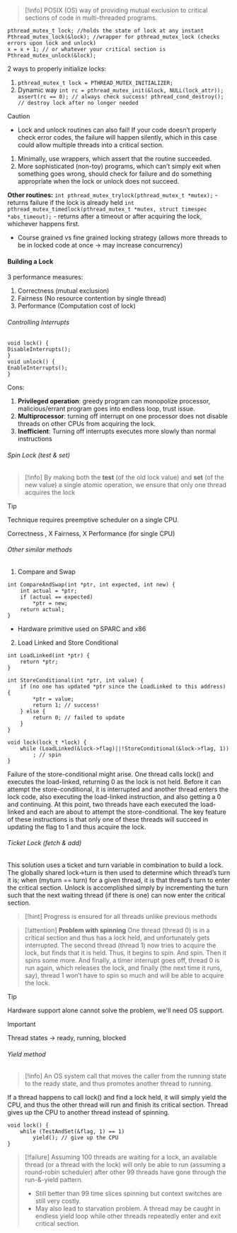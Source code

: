 > [!info] 
> POSIX (OS) way of providing mutual exclusion to critical sections of code in multi-threaded programs.


```
pthread_mutex_t lock; //holds the state of lock at any instant
Pthread_mutex_lock(&lock); //wrapper for pthread_mutex_lock (checks errors upon lock and unlock)
x = x + 1; // or whatever your critical section is
Pthread_mutex_unlock(&lock);
```

2 ways to properly initialize locks:
1. `pthread_mutex_t lock = PTHREAD_MUTEX_INITIALIZER;`
2. Dynamic way ```int rc = pthread_mutex_init(&lock, NULL(lock_attr));
	assert(rc == 0); // always check success!
	pthread_cond_destroy(); // destroy lock after no longer needed```

> [!caution] 
> - Lock and unlock routines can also fail! If your code doesn’t properly check error codes, the failure will happen silently, which in this case could allow multiple threads into a critical section.
> 1. Minimally, use wrappers, which assert that the routine succeeded.
> 2. More sophisticated (non-toy) programs, which can’t simply exit when something goes wrong, should check for failure and do something appropriate when the lock or unlock does not succeed.

**Other routines:**
`int pthread_mutex_trylock(pthread_mutex_t *mutex);` - returns failure if the lock is already held
`int pthread_mutex_timedlock(pthread_mutex_t *mutex, struct timespec *abs_timeout);`
	- returns after a timeout or after acquiring the lock, whichever happens first.

- Course grained vs fine grained locking strategy (allows more threads to be in locked code at once -> may increase concurrency)


#### Building a Lock

3 performance measures:
1. Correctness (mutual exclusion)
2. Fairness (No resource contention by single thread)
3. Performance (Computation cost of lock)

###### Controlling Interrupts
```
void lock() {
DisableInterrupts();
}
void unlock() {
EnableInterrupts();
}
```

Cons:
1. **Privileged operation**: greedy program can monopolize processor, malicious/errant program goes into endless loop, trust issue.
2. **Multiprocessor**: turning off interrupt on one processor does not disable threads on other CPUs from acquiring the lock.
3. **Inefficient**: Turning off interrupts executes more slowly than normal instructions

###### Spin Lock (test & set)
> [!info] 
> By making both the **test** (of the old lock value) and **set** (of the new value) a single atomic operation, we ensure that only one thread acquires the lock

> [!tip] 
> Technique requires preemptive scheduler on a single CPU.
> 

Correctness , X Fairness, X Performance (for single CPU)

###### Other similar methods
1. Compare and Swap
```
int CompareAndSwap(int *ptr, int expected, int new) {
	int actual = *ptr;
	if (actual == expected)
		*ptr = new;
	return actual;
}
```

- Hardware primitive used on SPARC and x86

2. Load Linked and Store Conditional
```
int LoadLinked(int *ptr) {
	return *ptr;
}

int StoreConditional(int *ptr, int value) {
	if (no one has updated *ptr since the LoadLinked to this address) {
		*ptr = value;
		return 1; // success!
	} else {
		return 0; // failed to update
	}
}
```

```
void lock(lock_t *lock) {
	while (LoadLinked(&lock->flag)||!StoreConditional(&lock->flag, 1))
		; // spin
}
```

Failure of the store-conditional might arise. One thread calls lock() and executes the load-linked, returning 0 as the lock is not held. Before it can attempt the store-conditional, it is interrupted and another thread enters the lock code, also executing the load-linked instruction, and also getting a 0 and continuing. At this point, two threads have each executed the load-linked and each are about to attempt the store-conditional.
The key feature of these instructions is that only one of these threads will succeed in updating the flag to 1 and thus acquire the lock.

###### Ticket Lock (fetch & add)
This solution uses a ticket and turn variable in combination to build a lock. The globally shared lock->turn is then used to determine
which thread’s turn it is; when (myturn == turn) for a given thread, it is that thread’s turn to enter the critical section. Unlock is accomplished
simply by incrementing the turn such that the next waiting thread (if
there is one) can now enter the critical section.

> [!hint] 
> Progress is ensured for all threads unlike previous methods 

> [!attention] 
> **Problem with spinning** 
> One thread (thread 0) is in a critical section and thus has a lock held, and unfortunately gets interrupted. The second thread (thread 1) now tries to acquire the lock, but finds that it is held. Thus, it begins to spin. And spin. Then it spins some more. And finally, a timer interrupt goes off, thread 0 is run again, which releases the lock, and finally (the next time it runs, say), thread 1 won’t have to spin so much and will be able to acquire the lock.

> [!tip] 
> Hardware support alone cannot solve the problem, we'll need OS support.
> 

> [!important] 
> Thread states -> ready, running, blocked
> 

###### Yield method

> [!info] 
>An OS system call that moves the caller from the running state to the ready state, and thus promotes another thread to running.

If a thread happens to call lock() and find a lock held, it will simply yield the CPU, and thus the other thread will run and finish its critical section. Thread gives up the CPU to another thread instead of spinning.

```
void lock() {
	while (TestAndSet(&flag, 1) == 1)
		yield(); // give up the CPU
}
```

> [!failure] 
> Assuming 100 threads are waiting for a lock, an available thread (or a thread with the lock) will only be able to run (assuming a round-robin scheduler) after other 99 threads have gone through the run-&-yield pattern.
> - Still better than 99 time slices spinning but context switches are still very costly.
> - May also lead to starvation problem. A thread may be caught in endless yield loop while other threads repeatedly enter and exit critical section.



